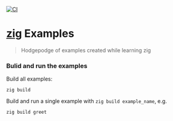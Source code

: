 [![CI](https://github.com/guidoschmidt/examples.zig/actions/workflows/build.yaml/badge.svg)](https://github.com/guidoschmidt/examples.zig/actions/workflows/build.yaml)

# [zig](https://ziglang.org/) Examples
> Hodgepodge of examples created while learning zig

### Bulid and run the examples

Build all examples:
```
zig build
```

Build and run a single example with `zig build example_name`, e.g.
```
zig build greet
```
